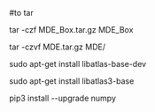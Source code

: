 \#to tar

tar -czf MDE_Box.tar.gz MDE_Box

tar -czvf MDE.tar.gz MDE/

sudo apt-get install libatlas-base-dev

sudo apt-get install libatlas3-base

pip3 install --upgrade numpy